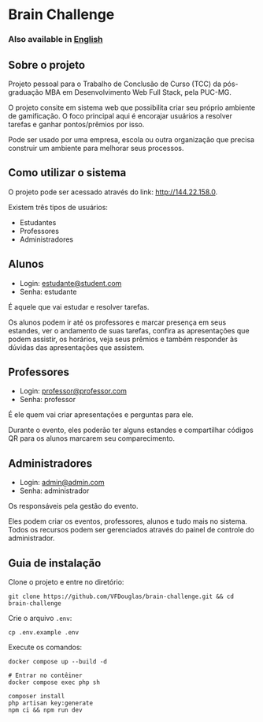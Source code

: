 # Brain Challenge

### Also available in [English](https://github.com/VFDouglas/brain-challenge)

## Sobre o projeto

Projeto pessoal para o Trabalho de Conclusão de Curso (TCC) da pós-graduação MBA em Desenvolvimento Web Full Stack, pela PUC-MG.

O projeto consite em sistema web que possibilita criar seu próprio ambiente de gamificação.
O foco principal aqui é encorajar usuários a resolver tarefas e ganhar pontos/prêmios por isso.

Pode ser usado por uma empresa, escola ou outra organização que precisa construir um ambiente
para melhorar seus processos.

## Como utilizar o sistema

O projeto pode ser acessado através do link: http://144.22.158.0.

Existem três tipos de usuários:

- Estudantes
- Professores
- Administradores

## Alunos

- Login: estudante@student.com
- Senha: estudante

É aquele que vai estudar e resolver tarefas.

Os alunos podem ir até os professores e marcar presença em seus estandes, ver o andamento
de suas tarefas, confira as apresentações que podem assistir, os horários, veja seus prêmios
e também responder às dúvidas das apresentações que assistem.

## Professores

- Login: professor@professor.com
- Senha: professor

É ele quem vai criar apresentações e perguntas para ele.

Durante o evento, eles poderão ter alguns estandes e compartilhar códigos QR para os alunos marcarem
seu comparecimento.

## Administradores

- Login: admin@admin.com
- Senha: administrador

Os responsáveis pela gestão do evento.

Eles podem criar os eventos, professores, alunos e tudo mais no sistema.
Todos os recursos podem ser gerenciados através do painel de controle do administrador.

## Guia de instalação

Clone o projeto e entre no diretório:
```
git clone https://github.com/VFDouglas/brain-challenge.git && cd brain-challenge
```
Crie o arquivo `.env`:
```
cp .env.example .env
```
Execute os comandos:
```
docker compose up --build -d

# Entrar no contêiner
docker compose exec php sh

composer install
php artisan key:generate
npm ci && npm run dev
```
